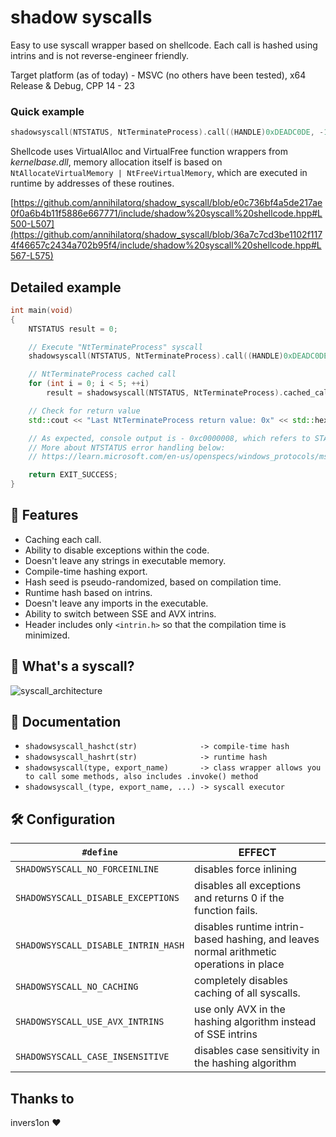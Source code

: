 # shadow syscalls

Easy to use syscall wrapper based on shellcode. Each call is hashed using intrins and is not reverse-engineer friendly.

Target platform (as of today) - MSVC (no others have been tested), x64 Release & Debug, CPP 14 - 23

### Quick example
```cpp
shadowsyscall(NTSTATUS, NtTerminateProcess).call((HANDLE)0xDEADC0DE, -1);
```

Shellcode uses VirtualAlloc and VirtualFree function wrappers from *kernelbase.dll*, memory allocation itself is based on ```NtAllocateVirtualMemory | NtFreeVirtualMemory```, which are executed in runtime by addresses of these routines.

[https://github.com/annihilatorq/shadow_syscall/blob/e0c736bf4a5de217ae0f0a6b4b11f5886e667771/include/shadow%20syscall%20shellcode.hpp#L500-L507](https://github.com/annihilatorq/shadow_syscall/blob/36a7c7cd3be1102f1174f46657c2434a702b95f4/include/shadow%20syscall%20shellcode.hpp#L567-L575)

## Detailed example

```cpp
int main(void)
{
    NTSTATUS result = 0;

    // Execute "NtTerminateProcess" syscall
    shadowsyscall(NTSTATUS, NtTerminateProcess).call((HANDLE)0xDEADC0DE, -1);

    // NtTerminateProcess cached call
    for (int i = 0; i < 5; ++i)
        result = shadowsyscall(NTSTATUS, NtTerminateProcess).cached_call((HANDLE)0xDEADC0DE, -1);

    // Check for return value
    std::cout << "Last NtTerminateProcess return value: 0x" << std::hex << result << '\n';

    // As expected, console output is - 0xc0000008, which refers to STATUS_INVALID_HANDLE
    // More about NTSTATUS error handling below:
    // https://learn.microsoft.com/en-us/openspecs/windows_protocols/ms-erref/596a1078-e883-4972-9bbc-49e60bebca55

    return EXIT_SUCCESS;
}
```

## 🚀 Features

- Caching each call.
- Ability to disable exceptions within the code.
- Doesn't leave any strings in executable memory.
- Compile-time hashing export.
- Hash seed is pseudo-randomized, based on compilation time.
- Runtime hash based on intrins.
- Doesn't leave any imports in the executable.
- Ability to switch between SSE and AVX intrins.
- Header includes only ```<intrin.h>``` so that the compilation time is minimized.

## 📜 What's a syscall?
![syscall_architecture](https://github.com/annihilatorq/shadow_syscall/assets/143023834/63f46089-a590-4c6b-aa60-447b536ece34)

## 📄 Documentation

- `shadowsyscall_hashct(str)              -> compile-time hash`
- `shadowsyscall_hashrt(str)              -> runtime hash`
- `shadowsyscall(type, export_name)       -> class wrapper allows you to call some methods, also includes .invoke() method`
- `shadowsyscall_(type, export_name, ...) -> syscall executor`

## 🛠️ Configuration

| `#define`                                 | EFFECT                                                                                  |
| ----------------------------------------- | --------------------------------------------------------------------------------------- |
| `SHADOWSYSCALL_NO_FORCEINLINE`            | disables force inlining                                                                 |
| `SHADOWSYSCALL_DISABLE_EXCEPTIONS`        | disables all exceptions and returns 0 if the function fails.                            |
| `SHADOWSYSCALL_DISABLE_INTRIN_HASH`       | disables runtime intrin-based hashing, and leaves normal arithmetic operations in place |
| `SHADOWSYSCALL_NO_CACHING`                | completely disables caching of all syscalls.                                            |
| `SHADOWSYSCALL_USE_AVX_INTRINS`           | use only AVX in the hashing algorithm instead of SSE intrins                            |
| `SHADOWSYSCALL_CASE_INSENSITIVE`          | disables case sensitivity in the hashing algorithm                                      |

## Thanks to
invers1on :heart:
